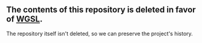## The contents of this repository is deleted in favor of [WGSL](https://github.com/gpuweb/gpuweb/tree/master/wgsl).

The repository itself isn't deleted, so we can preserve the project's history.
